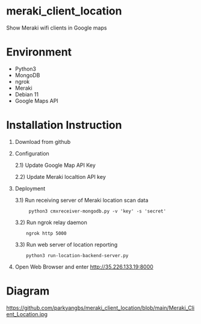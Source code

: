 # meraki_client_location
Show Meraki wifi clients in Google maps

# Environment
- Python3
- MongoDB
- ngrok
- Meraki
- Debian 11
- Google Maps API

# Installation Instruction
1) Download from github
2) Configuration

      2.1) Update Google Map API Key
   
      2.2) Update Meraki localtion API key
4) Deployment
   
      3.1) Run receiving server of Meraki location scan data
   
            python3 cmxreceiver-mongodb.py -v 'key' -s 'secret'
      3.2) Run ngrok relay daemon

           ngrok http 5000
      3.3) Run web server of location reporting

           python3 run-location-backend-server.py
   
5) Open Web Browser and enter http://35.226.133.19:8000
   
# Diagram
https://github.com/parkyangbs/meraki_client_location/blob/main/Meraki_Client_Location.jpg
